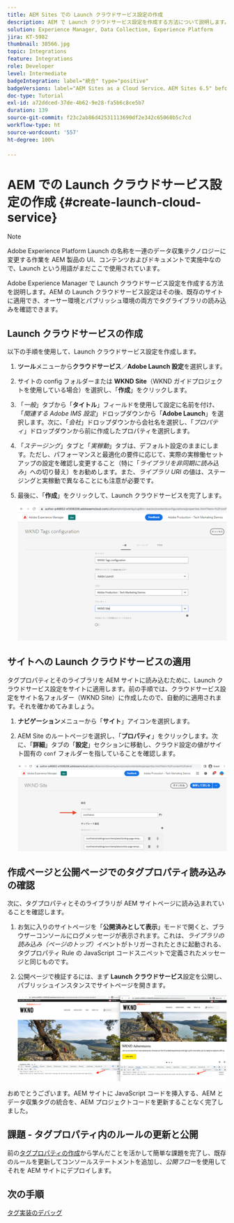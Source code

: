 ```yaml
---
title: AEM Sites での Launch クラウドサービス設定の作成
description: AEM で Launch クラウドサービス設定を作成する方法について説明します。Launch クラウドサービス設定はその後、既存のサイトに適用でき、オーサー環境とパブリッシュ環境の両方でタグライブラリの読み込みを確認できます。
solution: Experience Manager, Data Collection, Experience Platform
jira: KT-5982
thumbnail: 38566.jpg
topic: Integrations
feature: Integrations
role: Developer
level: Intermediate
badgeIntegration: label="統合" type="positive"
badgeVersions: label="AEM Sites as a Cloud Service、AEM Sites 6.5" before-title="false"
doc-type: Tutorial
exl-id: a72ddced-37de-4b62-9e28-fa5b6c8ce5b7
duration: 139
source-git-commit: f23c2ab86d42531113690df2e342c65060b5c7cd
workflow-type: ht
source-wordcount: '557'
ht-degree: 100%

---
```


# AEM での Launch クラウドサービス設定の作成 {#create-launch-cloud-service}

>[!NOTE]
>
>Adobe Experience Platform Launch の名称を一連のデータ収集テクノロジーに変更する作業を AEM 製品の UI、コンテンツおよびドキュメントで実施中なので、Launch という用語がまだここで使用されています。

Adobe Experience Manager で Launch クラウドサービス設定を作成する方法を説明します。AEM の Launch クラウドサービス設定はその後、既存のサイトに適用でき、オーサー環境とパブリッシュ環境の両方でタグライブラリの読み込みを確認できます。

## Launch クラウドサービスの作成

以下の手順を使用して、Launch クラウドサービス設定を作成します。

1. **ツール**&#x200B;メニューから&#x200B;**クラウドサービス**／**Adobe Launch 設定**&#x200B;を選択します。

1. サイトの config フォルダーまたは **WKND Site**（WKND ガイドプロジェクトを使用している場合）を選択し、「**作成**」をクリックします。

1. 「_一般_」タブから「**タイトル**」フィールドを使用して設定に名前を付け、「_関連する Adobe IMS 設定_」ドロップダウンから「**Adobe Launch**」を選択します。次に、「_会社_」ドロップダウンから会社名を選択し、「_プロパティ_」ドロップダウンから前に作成したプロパティを選択します。

1. 「_ステージング_」タブと「_実稼動_」タブは、デフォルト設定のままにします。ただし、パフォーマンスと最適化の要件に応じて、実際の実稼働セットアップの設定を確認し変更すること（特に「_ライブラリを非同期に読み込み_」への切り替え）をお勧めします。また、_ライブラリ URI_ の値は、ステージングと実稼動で異なることにも注意が必要です。

1. 最後に、「**作成**」をクリックして、Launch クラウドサービスを完了します。

   ![Launch クラウドサービス設定](assets/launch-cloud-services-config.png)

## サイトへの Launch クラウドサービスの適用

タグプロパティとそのライブラリを AEM サイトに読み込むために、Launch クラウドサービス設定をサイトに適用します。前の手順では、クラウドサービス設定をサイト名フォルダー（WKND Site）に作成したので、自動的に適用されます。それを確かめてみましょう。

1. **ナビゲーション**&#x200B;メニューから「**サイト**」アイコンを選択します。

1. AEM Site のルートページを選択し、「**プロパティ**」をクリックします。次に、「**詳細**」タブの「**設定**」セクションに移動し、クラウド設定の値がサイト固有の `conf` フォルダーを指していることを確認します。

   ![サイトへのクラウドサービス設定の適用](assets/apply-cloud-services-config-to-site.png)

## 作成ページと公開ページでのタグプロパティ読み込みの確認

次に、タグプロパティとそのライブラリが AEM サイトページに読み込まれていることを確認します。

1. お気に入りのサイトページを「**公開済みとして表示**」モードで開くと、ブラウザーコンソールにログメッセージが表示されます。これは、_ライブラリの読み込み（ページのトップ）_&#x200B;イベントがトリガーされたときに起動される、タグプロパティ Rule の JavaScript コードスニペットで定義されたメッセージと同じものです。

1. 公開ページで検証するには、まず **Launch クラウドサービス**&#x200B;設定を公開し、パブリッシュインスタンスでサイトページを開きます。

   ![作成ページと公開ページでのタグプロパティ](assets/tag-property-on-author-publish-pages.png)

おめでとうございます。AEM サイトに JavaScript コードを挿入する、AEM とデータ収集タグの統合を、AEM プロジェクトコードを更新することなく完了しました。

## 課題 - タグプロパティ内のルールの更新と公開

前の[タグプロパティの作成](./create-tag-property.md)から学んだことを活かして簡単な課題を完了し、既存のルールを更新してコンソールステートメントを追加し、_公開フロー_&#x200B;を使用してそれを AEM サイトにデプロイします。

## 次の手順

[タグ実装のデバッグ](debug-tags-implementation.md)
